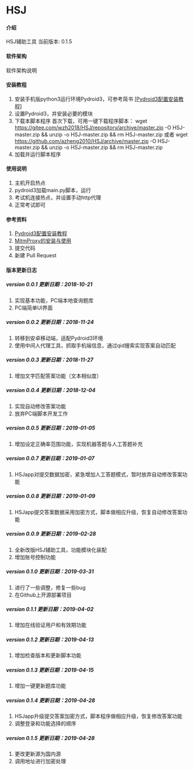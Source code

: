# HSJ

#### 介绍
HSJ辅助工具
当前版本: 0.1.5

#### 软件架构
软件架构说明


#### 安装教程

1. 安装手机版python3运行环境Pydroid3，可参考简书  [[Pydroid3配置安装教程](https://www.jianshu.com/p/5d9abd6f1405)]
2. 设置Pydroid3，并安装必要的模块
3. 下载本脚本程序
    首次下载，可用一键下载程序脚本：
    wget https://gitee.com/wzh2018/HSJ/repository/archive/master.zip -O HSJ-master.zip && unzip -o HSJ-master.zip && rm HSJ-master.zip
    或者
    wget https://github.com/azheng2010/HSJ/archive/master.zip -O HSJ-master.zip && unzip -o HSJ-master.zip && rm HSJ-master.zip
4. 加载并运行脚本程序

#### 使用说明

1. 主机开启热点
2. pydroid3加载main.py脚本，运行
3. 考试机连接热点，并设置手动http代理
4. 正常考试即可

#### 参考资料

1. [Pydroid3配置安装教程](https://www.jianshu.com/p/5d9abd6f1405)
2. [MitmProxy的安装与使用](https://www.jianshu.com/p/7b0ea91c081c)
3. 提交代码
4. 新建 Pull Request

#### 版本更新日志

##### version 0.0.1 更新日期：2018-10-21
1. 实现基本功能，PC端本地查询题库
2. PC端简单UI界面

##### version 0.0.2 更新日期：2018-11-24
1. 转移到安卓移动端，适配Pydroid3环境
2. 使用中间人代理工具，抓取手机端信息，通过qid搜索实现答案自动匹配

##### version 0.0.3 更新日期：2018-11-27
1. 增加文字匹配答案功能（文本相似度）

##### version 0.0.4 更新日期：2018-12-04
1. 实现自动修改答案功能
2. 放弃PC端脚本开发工作

##### version 0.0.5 更新日期：2019-01-05
1. 增加设定正确率范围功能，实现机器答题与人工答题补充

##### version 0.0.7 更新日期：2019-01-07
1. HSJapp对提交数据加密，紧急增加人工答题模式，暂时放弃自动修改答案功能

##### version 0.0.8 更新日期：2019-01-09
1. HSJapp提交答案数据采用加密方式，脚本做相应升级，恢复自动修改答案功能

##### version 0.0.9 更新日期：2019-02-28
1. 全新改版HSJ辅助工具，功能模块化装配
2. 增加账号控制功能

##### version 0.1.0 更新日期：2019-03-31
1. 进行了一些调整，修复一些bug
2. 在Github上开源部署项目

##### version 0.1.1 更新日期：2019-04-02
1. 增加在线验证用户和有效期功能

##### version 0.1.2 更新日期：2019-04-13
1. 增加检查版本和更新脚本功能

##### version 0.1.3 更新日期：2019-04-15
1. 增加一键更新题库功能

##### version 0.1.4 更新日期：2019-04-28
1. HSJapp升级提交答案加密方式，脚本程序做相应升级，恢复修改答案功能
2. 调整登录和功能选择的顺序

##### version 0.1.5 更新日期：2019-04-28
1. 更改更新源为国内源
2. 调用地址进行加密处理
